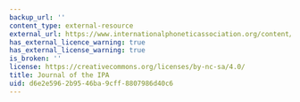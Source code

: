 ```yaml
---
backup_url: ''
content_type: external-resource
external_url: https://www.internationalphoneticassociation.org/content/journal-ipa
has_external_licence_warning: true
has_external_license_warning: true
is_broken: ''
license: https://creativecommons.org/licenses/by-nc-sa/4.0/
title: Journal of the IPA
uid: d6e2e596-2b95-46ba-9cff-8807986d40c6
---
```

